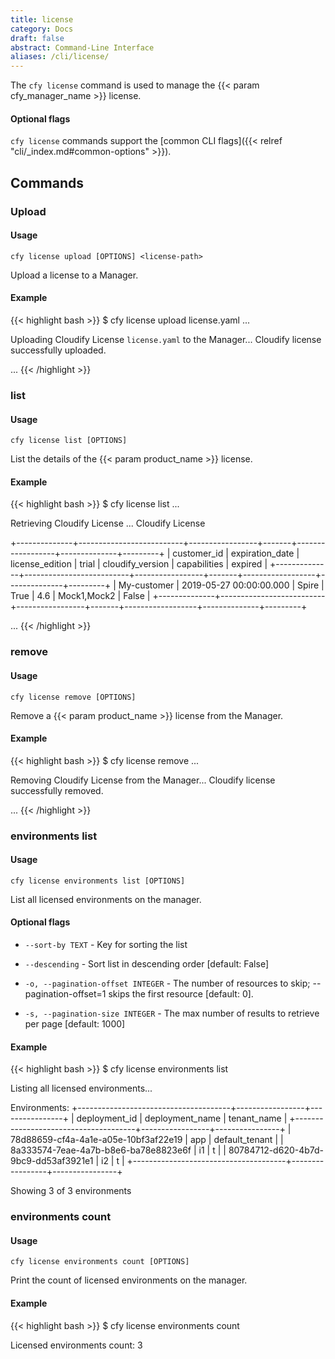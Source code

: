 ```yaml
---
title: license
category: Docs
draft: false
abstract: Command-Line Interface
aliases: /cli/license/
---
```


The `cfy license` command is used to manage the {{< param cfy_manager_name >}} license.

#### Optional flags
`cfy license` commands support the [common CLI flags]({{< relref "cli/_index.md#common-options" >}}).

## Commands

### Upload

#### Usage
`cfy license upload [OPTIONS] <license-path>`

Upload a license to a Manager.


#### Example

{{< highlight  bash  >}}
$ cfy license upload license.yaml
...

Uploading Cloudify License `license.yaml` to the Manager...
Cloudify license successfully uploaded.

...
{{< /highlight >}}


### list

#### Usage
`cfy license list [OPTIONS]`

List the details of the {{< param product_name >}} license.

#### Example

{{< highlight  bash  >}}
$ cfy license list
...

Retrieving Cloudify License
...
Cloudify License

+--------------+--------------------------+-----------------+-------+------------------+--------------+---------+
| customer_id  |     expiration_date      | license_edition | trial | cloudify_version | capabilities | expired |
+--------------+--------------------------+-----------------+-------+------------------+--------------+---------+
| My-customer  | 2019-05-27 00:00:00.000  |      Spire      |  True |       4.6        | Mock1,Mock2  |  False  |
+--------------+--------------------------+-----------------+-------+------------------+--------------+---------+

...
{{< /highlight >}}


### remove

#### Usage
`cfy license remove [OPTIONS]`

Remove a {{< param product_name >}} license from the Manager.

#### Example

{{< highlight  bash  >}}
$ cfy license remove
...

Removing Cloudify License from the Manager...
Cloudify license successfully removed.

...
{{< /highlight >}}


### environments list

#### Usage
`cfy license environments list [OPTIONS]`

List all licensed environments on the manager.

#### Optional flags

*  `--sort-by TEXT` -   Key for sorting the list

*  `--descending` -     Sort list in descending order [default: False]

*  `-o, --pagination-offset INTEGER` -    The number of resources to skip; --pagination-offset=1 skips the first resource
                                         [default: 0].

*  `-s, --pagination-size INTEGER` -    The max number of results to retrieve per page [default: 1000]



#### Example

{{< highlight  bash  >}}
$ cfy license environments list

Listing all licensed environments...

Environments:
+--------------------------------------+-----------------+----------------+
|            deployment_id             | deployment_name |  tenant_name   |
+--------------------------------------+-----------------+----------------+
| 78d88659-cf4a-4a1e-a05e-10bf3af22e19 |       app       | default_tenant |
| 8a333574-7eae-4a7b-b8e6-ba78e8823e6f |        i1       |       t        |
| 80784712-d620-4b7d-9bc9-dd53af3921e1 |        i2       |       t        |
+--------------------------------------+-----------------+----------------+

Showing 3 of 3 environments


### environments count

#### Usage
`cfy license environments count [OPTIONS]`

Print the count of licensed environments on the manager.

#### Example

{{< highlight  bash  >}}
$ cfy license environments count

Licensed environments count: 3
